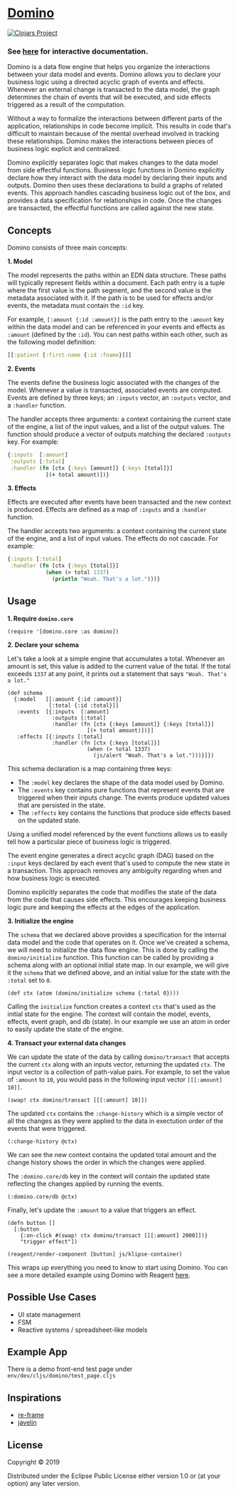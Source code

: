 <h1><a href="https://github.com/domino-clj/domino">Domino</a></h1>

[![Clojars Project](https://img.shields.io/clojars/v/domino/core.svg)](https://clojars.org/domino/core)

<h3 class="hidden">See <a href="https://domino-clj.github.io">here</a> for interactive documentation.</h3>

Domino is a data flow engine that helps you organize the interactions between your data model and events. Domino allows you to declare your business logic using a directed acyclic graph of events and effects. Whenever an external change is transacted to the data model, the graph determines the chain of events that will be executed, and side effects triggered as a result of the computation.

Without a way to formalize the interactions between different parts of the application, relationships in code become implicit. This results in code that's difficult to maintain because of the mental overhead involved in tracking these relationships. Domino makes the interactions between pieces of business logic explicit and centralized.

Domino explicitly separates logic that makes changes to the data model from side effectful functions. Business logic functions in Domino explicitly declare how they interact with the data model by declaring their inputs and outputs. Domino then uses these declarations to build a graphs of related events. This approach handles cascading business logic out of the box, and provides a data specification for relationships in code. Once the changes are transacted, the effectful functions are called against the new state.

## Concepts

Domino consists of three main concepts:

**1. Model**

The model represents the paths within an EDN data structure. These paths will typically represent fields within a document. Each path entry is a tuple where the first value is the path segment, and the second value is the metadata associated with it. If the path is to be used for effects and/or events, the metadata must contain the `:id` key. 

For example, `[:amount {:id :amount}]` is the path entry to the `:amount` key within the data model and can be referenced in your events and effects as `:amount` (defined by the `:id`). You can nest paths within each other, such as the following model definition: 

```clojure
[[:patient [:first-name {:id :fname}]]]
```

**2. Events**

The events define the business logic associated with the changes of the model. Whenever a value is transacted, associated events are computed. Events are defined by three keys; an `:inputs` vector, an `:outputs` vector, and a `:handler` function. 

The handler accepts three arguments: a context containing the current state of the engine, a list of the input values, and a list of the output values. The function should produce a vector of outputs matching the declared `:outputs` key. For example:

```clojure
{:inputs  [:amount]
 :outputs [:total]
 :handler (fn [ctx {:keys [amount]} {:keys [total]}]
            [(+ total amount)])}
```

**3. Effects**

Effects are executed after events have been transacted and the new context is produced. Effects are defined as a map of `:inputs` and a `:handler` function. 

The handler accepts two arguments: a context containing the current state of the engine, and a list of input values. The effects do not cascade. For example:

```clojure
{:inputs [:total]
 :handler (fn [ctx {:keys [total]}]
            (when (> total 1337)
              (println "Woah. That's a lot.")))}
```

## Usage

**1. Require `domino.core`**

<pre><code class="language-eval-clojure" data-external-libs="https://raw.githubusercontent.com/domino-clj/domino/master/src">(require '[domino.core :as domino])
</code></pre>

**2. Declare your schema**

Let's take a look at a simple engine that accumulates a total. Whenever an amount is set, this value is added to the current value of the total. If the total exceeds `1337` at any point, it prints out a statement that says `"Woah. That's a lot."`

```eval-clojure
(def schema
  {:model   [[:amount {:id :amount}]
             [:total {:id :total}]]
   :events  [{:inputs  [:amount]
              :outputs [:total]
              :handler (fn [ctx {:keys [amount]} {:keys [total]}]
                         [(+ total amount)])}]
   :effects [{:inputs [:total]
              :handler (fn [ctx {:keys [total]}]
                         (when (> total 1337)
                           (js/alert "Woah. That's a lot.")))}]})
```

This schema declaration is a map containing three keys:

* The `:model` key declares the shape of the data model used by Domino.
* The `:events` key contains pure functions that represent events that are triggered when their inputs change. The events produce updated values that are persisted in the state.
* The `:effects` key contains the functions that produce side effects based on the updated state.

Using a unified model referenced by the event functions allows us to easily tell how a particular piece of business logic is triggered. 

The event engine generates a direct acyclic graph (DAG) based on the `:input` keys declared by each event that's used to compute the new state in a transaction. This approach removes any ambiguity regarding when and how business logic is executed.

Domino explicitly separates the code that modifies the state of the data from the code that causes side effects. This encourages keeping business logic pure and keeping the effects at the edges of the application.

**3. Initialize the engine**

The `schema` that we declared above provides a specification for the internal data model and the code that operates on it. Once we've created a schema, we will need to initialize the data flow engine. This is done by calling the `domino/initialize` function. This function can be called by providing a schema along with an optional initial state map. In our example, we will give it the `schema` that we defined above, and an initial value for the state with the `:total` set to `0`.

```eval-clojure
(def ctx (atom (domino/initialize schema {:total 0})))
```

Calling the `initialize` function creates a context `ctx` that's used as the initial state for the engine. The context will contain the model, events, effects, event graph, and db (state). In our example we use an atom in order to easily update the state of the engine.

**4. Transact your external data changes**

We can update the state of the data by calling `domino/transact` that accepts the current `ctx` along with an inputs vector, returning the updated `ctx`. The input vector is a collection of path-value pairs. For example, to set the value of `:amount` to `10`, you would pass in the following input vector `[[[:amount] 10]]`.

```eval-clojure
(swap! ctx domino/transact [[[:amount] 10]])
```

The updated `ctx` contains the `:change-history` which is a simple vector of all the changes as they were applied to the data in exectution order of the events that were triggered.

```eval-clojure
(:change-history @ctx)
```

We can see the new context contains the updated total amount and the change history shows the order in which the changes were applied.

The `:domino.core/db` key in the context will contain the updated state reflecting the changes applied by running the events.

```eval-clojure
(:domino.core/db @ctx)
```

Finally, let's update the `:amount` to a value that triggers an effect.

<pre><code class="language-eval-clojure"
           data-preamble="(require '[reagent.core :as reagent])">(defn button []
  [:button
    {:on-click #(swap! ctx domino/transact [[[:amount] 2000]])}
    "trigger effect"])

(reagent/render-component [button] js/klipse-container)
</code></pre>

This wraps up everything you need to know to start using Domino. You can see a more detailed example using Domino with Reagent [here](https://domino-clj.github.io/demo).

## Possible Use Cases

- UI state management
- FSM
- Reactive systems / spreadsheet-like models

## Example App

There is a demo front-end test page under `env/dev/cljs/domino/test_page.cljs`

## Inspirations

- [re-frame](https://github.com/Day8/re-frame)
- [javelin](https://github.com/hoplon/javelin)

## License

Copyright © 2019 

Distributed under the Eclipse Public License either version 1.0 or (at
your option) any later version.

